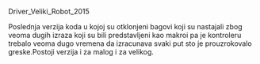 Driver_Veliki_Robot_2015

Poslednja verzija koda u kojoj su otklonjeni bagovi koji su nastajali zbog veoma dugih izraza koji su bili predstavljeni kao makroi pa je kontroleru trebalo veoma dugo vremena da izracunava svaki put sto je prouzrokovalo greske.Postoji verzija i za malog i za velikog.
